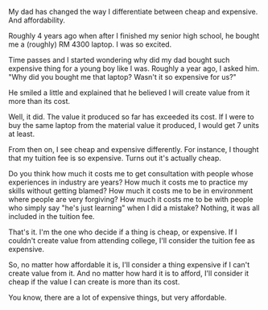 My dad has changed the way I differentiate between cheap and expensive. And affordability.

Roughly 4 years ago when after I finished my senior high school, he bought me a (roughly) RM 4300 laptop. I was so excited.

Time passes and I started wondering why did my dad bought such expensive thing for a young boy like I was. Roughly a year ago, I asked him. "Why did you bought me that laptop? Wasn't it so expensive for us?"

He smiled a little and explained that he believed I will create value from it more than its cost.

Well, it did. The value it produced so far has exceeded its cost. If I were to buy the same laptop from the material value it produced, I would get 7 units at least.

From then on, I see cheap and expensive differently. For instance, I thought that my tuition fee is so expensive. Turns out it's actually cheap.

Do you think how much it costs me to get consultation with people whose experiences in industry are years? How much it costs me to practice my skills without getting blamed? How much it costs me to be in environment where people are very forgiving? How much it costs me to be with people who simply say "he's just learning" when I did a mistake? Nothing, it was all included in the tuition fee.

That's it. I'm the one who decide if a thing is cheap, or expensive. If I couldn't create value from attending college, I'll consider the tuition fee as expensive.

So, no matter how affordable it is, I'll consider a thing expensive if I can't create value from it. And no matter how hard it is to afford, I'll consider it cheap if the value I can create is more than its cost.

You know, there are a lot of expensive things, but very affordable.

